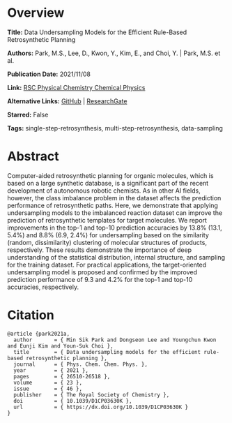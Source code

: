 # Overview
**Title:**
Data Undersampling Models for the Efficient Rule-Based Retrosynthetic Planning

**Authors:**
Park, M.S., Lee, D., Kwon, Y., Kim, E., and Choi, Y. |
Park, M.S. et al.

**Publication Date:**
2021/11/08

**Link:**
[RSC Physical Chemistry Chemical Physics](https://pubs.rsc.org/en/content/articlelanding/2021/cp/d1cp03630k)

**Alternative Links:**
[GitHub](https://github.com/mspark91/Atomic_Mapping/tree/master) |
[ResearchGate](https://www.researchgate.net/publication/351671144_Efficient_Data_Undersampling_for_Rule-Based_Retrosynthetic_Planning)

**Starred:**
False

**Tags:**
single-step-retrosynthesis, multi-step-retrosynthesis, data-sampling


# Abstract
Computer-aided retrosynthetic planning for organic molecules, which is based on a large synthetic database, is a significant part of the recent development of autonomous robotic chemists.
As in other AI fields, however, the class imbalance problem in the dataset affects the prediction performance of retrosynthetic paths.
Here, we demonstrate that applying undersampling models to the imbalanced reaction dataset can improve the prediction of retrosynthetic templates for target molecules.
We report improvements in the top-1 and top-10 prediction accuracies by 13.8% (13.1, 5.4%) and 8.8% (6.9, 2.4%) for undersampling based on the similarity (random, dissimilarity) clustering of molecular structures of products, respectively.
These results demonstrate the importance of deep understanding of the statistical distribution, internal structure, and sampling for the training dataset.
For practical applications, the target-oriented undersampling model is proposed and confirmed by the improved prediction performance of 9.3 and 4.2% for the top-1 and top-10 accuracies, respectively.


# Citation
```
@article {park2021a,
  author       = { Min Sik Park and Dongseon Lee and Youngchun Kwon and Eunji Kim and Youn-Suk Choi },
  title        = { Data undersampling models for the efficient rule-based retrosynthetic planning },
  journal      = { Phys. Chem. Chem. Phys. },
  year         = { 2021 },
  pages        = { 26510-26518 },
  volume       = { 23 },
  issue        = { 46 },
  publisher    = { The Royal Society of Chemistry },
  doi          = { 10.1039/D1CP03630K },
  url          = { https://dx.doi.org/10.1039/D1CP03630K }
}
```
